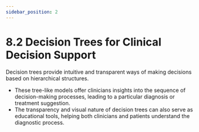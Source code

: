 ```yaml
---
sidebar_position: 2
---
```


# 8.2 Decision Trees for Clinical Decision Support

Decision trees provide intuitive and transparent ways of making decisions based on hierarchical structures.

- These tree-like models offer clinicians insights into the sequence of decision-making processes, leading to a particular diagnosis or treatment suggestion.
- The transparency and visual nature of decision trees can also serve as educational tools, helping both clinicians and patients understand the diagnostic process.
